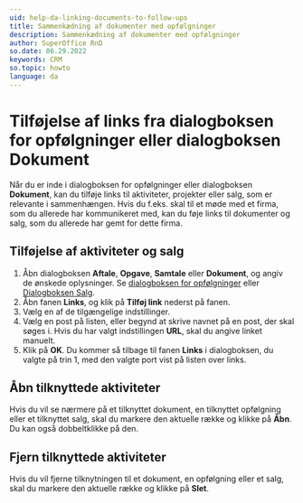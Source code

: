 ```yaml
---
uid: help-da-linking-documents-to-follow-ups
title: Sammenkædning af dokumenter med opfølgninger
description: Sammenkædning af dokumenter med opfølgninger
author: SuperOffice RnD
so.date: 06.29.2022
keywords: CRM
so.topic: howto
language: da
---
```


# Tilføjelse af links fra dialogboksen for opfølgninger eller dialogboksen Dokument

Når du er inde i dialogboksen for opfølgninger eller dialogboksen **Dokument**, kan du tilføje links til aktiviteter, projekter eller salg, som er relevante i sammenhængen. Hvis du f.eks. skal til et møde med et firma, som du allerede har kommunikeret med, kan du føje links til dokumenter og salg, som du allerede har gemt for dette firma.

## Tilføjelse af aktiviteter og salg

1. Åbn dialogboksen **Aftale**, **Opgave**, **Samtale** eller **Dokument**, og angiv de ønskede oplysninger. Se [dialogboksen for opfølgninger][2] eller [Dialogboksen Salg][1].
2. Åbn fanen **Links**, og klik på **Tilføj link** nederst på fanen.
3. Vælg en af de tilgængelige indstillinger.
4. Vælg en post på listen, eller begynd at skrive navnet på en post, der skal søges i. Hvis du har valgt indstillingen **URL**, skal du angive linket manuelt.
5. Klik på **OK**. Du kommer så tilbage til fanen **Links** i dialogboksen, du valgte på trin 1, med den valgte port vist på listen over links.

## Åbn tilknyttede aktiviteter

Hvis du vil se nærmere på et tilknyttet dokument, en tilknyttet opfølgning eller et tilknyttet salg, skal du markere den aktuelle række og klikke på **Åbn**. Du kan også dobbeltklikke på den.

## Fjern tilknyttede aktiviteter

Hvis du vil fjerne tilknytningen til et dokument, en opfølgning eller et salg, skal du markere den aktuelle række og klikke på **Slet**.

<!-- Referenced links -->
[1]: ../../document/learn/screen/index.md
[2]: screen/dialog-for-followups.md

<!-- Referenced images -->
